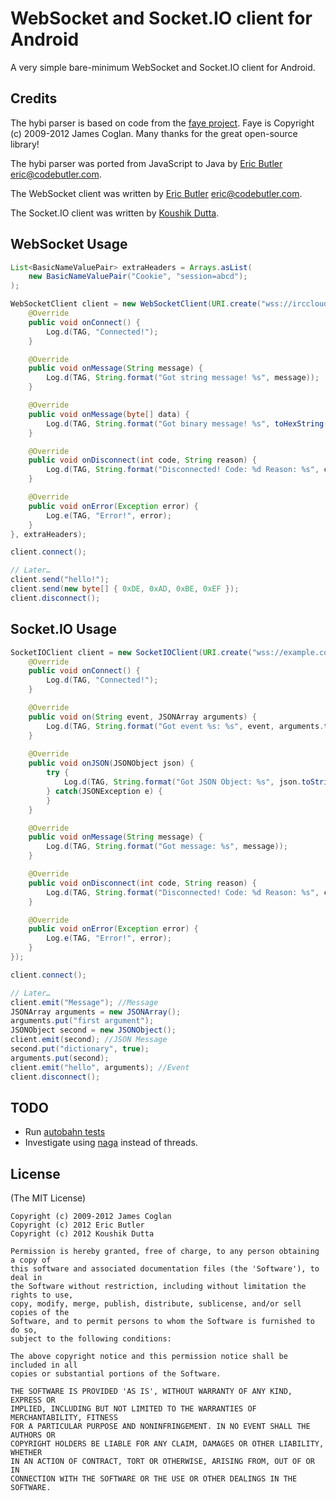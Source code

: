 # WebSocket and Socket.IO client for Android

A very simple bare-minimum WebSocket and Socket.IO client for Android.

## Credits

The hybi parser is based on code from the [faye project](https://github.com/faye/faye-websocket-node). Faye is Copyright (c) 2009-2012 James Coglan. Many thanks for the great open-source library!

The hybi parser was ported from JavaScript to Java by [Eric Butler](https://twitter.com/codebutler) <eric@codebutler.com>.

The WebSocket client was written by [Eric Butler](https://twitter.com/codebutler) <eric@codebutler.com>.

The Socket.IO client was written by [Koushik Dutta](https://twitter.com/koush).

## WebSocket Usage

```java
List<BasicNameValuePair> extraHeaders = Arrays.asList(
    new BasicNameValuePair("Cookie", "session=abcd");
);

WebSocketClient client = new WebSocketClient(URI.create("wss://irccloud.com"), new WebSocketClient.Handler() {
    @Override
    public void onConnect() {
        Log.d(TAG, "Connected!");
    }

    @Override
    public void onMessage(String message) {
        Log.d(TAG, String.format("Got string message! %s", message));
    }

    @Override
    public void onMessage(byte[] data) {
        Log.d(TAG, String.format("Got binary message! %s", toHexString(data));
    }

    @Override
    public void onDisconnect(int code, String reason) {
        Log.d(TAG, String.format("Disconnected! Code: %d Reason: %s", code, reason));
    }

    @Override
    public void onError(Exception error) {
        Log.e(TAG, "Error!", error);
    }
}, extraHeaders);

client.connect();

// Later… 
client.send("hello!");
client.send(new byte[] { 0xDE, 0xAD, 0xBE, 0xEF });
client.disconnect();
```

## Socket.IO Usage

```java
SocketIOClient client = new SocketIOClient(URI.create("wss://example.com"), new SocketIOClient.Handler() {
    @Override
    public void onConnect() {
        Log.d(TAG, "Connected!");
    }

    @Override
    public void on(String event, JSONArray arguments) {
        Log.d(TAG, String.format("Got event %s: %s", event, arguments.toString()));
    }
    
    @Override
    public void onJSON(JSONObject json) {
    	try {
    		Log.d(TAG, String.format("Got JSON Object: %s", json.toString()));
    	} catch(JSONException e) {
    	}
    }

    @Override
    public void onMessage(String message) {
    	Log.d(TAG, String.format("Got message: %s", message));
    }

    @Override
    public void onDisconnect(int code, String reason) {
        Log.d(TAG, String.format("Disconnected! Code: %d Reason: %s", code, reason));
    }

    @Override
    public void onError(Exception error) {
        Log.e(TAG, "Error!", error);
    }
});

client.connect();

// Later… 
client.emit("Message"); //Message
JSONArray arguments = new JSONArray();
arguments.put("first argument");
JSONObject second = new JSONObject();
client.emit(second); //JSON Message
second.put("dictionary", true);
arguments.put(second);
client.emit("hello", arguments); //Event
client.disconnect();
```



## TODO

* Run [autobahn tests](http://autobahn.ws/testsuite)
* Investigate using [naga](http://code.google.com/p/naga/) instead of threads.

## License

(The MIT License)
	
	Copyright (c) 2009-2012 James Coglan
	Copyright (c) 2012 Eric Butler 
	Copyright (c) 2012 Koushik Dutta 
	
	Permission is hereby granted, free of charge, to any person obtaining a copy of
	this software and associated documentation files (the 'Software'), to deal in
	the Software without restriction, including without limitation the rights to use,
	copy, modify, merge, publish, distribute, sublicense, and/or sell copies of the
	Software, and to permit persons to whom the Software is furnished to do so,
	subject to the following conditions:
	
	The above copyright notice and this permission notice shall be included in all
	copies or substantial portions of the Software.
	
	THE SOFTWARE IS PROVIDED 'AS IS', WITHOUT WARRANTY OF ANY KIND, EXPRESS OR
	IMPLIED, INCLUDING BUT NOT LIMITED TO THE WARRANTIES OF MERCHANTABILITY, FITNESS
	FOR A PARTICULAR PURPOSE AND NONINFRINGEMENT. IN NO EVENT SHALL THE AUTHORS OR
	COPYRIGHT HOLDERS BE LIABLE FOR ANY CLAIM, DAMAGES OR OTHER LIABILITY, WHETHER
	IN AN ACTION OF CONTRACT, TORT OR OTHERWISE, ARISING FROM, OUT OF OR IN
	CONNECTION WITH THE SOFTWARE OR THE USE OR OTHER DEALINGS IN THE SOFTWARE.
	 
